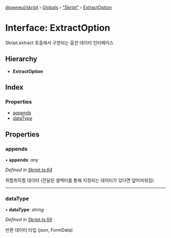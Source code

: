 [@owneul/skript](../README.md) › [Globals](../globals.md) › ["Skript"](../modules/_skript_.md) › [ExtractOption](_skript_.extractoption.md)

# Interface: ExtractOption

Skript.extract 호출에서 구현되는 옵션 데이터 인터페이스

## Hierarchy

* **ExtractOption**

## Index

### Properties

* [appends](_skript_.extractoption.md#appends)
* [dataType](_skript_.extractoption.md#datatype)

## Properties

###  appends

• **appends**: *any*

*Defined in [Skript.ts:64](https://github.com/kei155/Skript.js/blob/3b19926/Skript.ts#L64)*

취합취득할 데이터 (전달된 셀렉터를 통해 지정되는 데이터가 있다면 덮어씌워짐)

___

###  dataType

• **dataType**: *string*

*Defined in [Skript.ts:59](https://github.com/kei155/Skript.js/blob/3b19926/Skript.ts#L59)*

반환 데이터 타입 (json, FormData)
